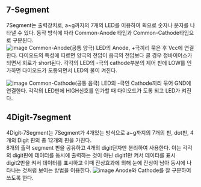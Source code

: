 ##  7-Segment
7Segment는 출력장치로, a~g까지의 7개의 LED를 이용하여 획으로 숫자나 문자를 나타낼 수 있다. 동작 방식에 따라 Common-Anode 타입과 Common-Cathode타입으로 구분된다.    
 ![image](https://user-images.githubusercontent.com/98154707/153040630-911f1bb9-a906-477d-84d7-8dc247597849.png)
Common-Anode(공통 양극)
LED의 Anode, +극끼리 묶은 후 Vcc에 연결한다. 다이오드의 특성에 따르면 양극의 전압이 음극의 전압보다 클 경우 정바이어스가 되면서 회로가 short된다. 각각의 LED의 -극의 cathode부분의 제어 핀에 LOW를 인가하면 다이오드가 도통되면서 LED의 불이 켜진다. 

![image](https://user-images.githubusercontent.com/98154707/153040712-bae717c8-d0ce-4f10-ab17-71720f857c4d.png)
Common-Cathode(공통 음극)
LED의 -극인 Cathode끼리 묶어 GND에 연결한다. 각각의 LED핀에 HIGH신호를 인가할 때 다이오드가 도통 되고 LED가 켜진다. 



## 	4Digit-7segment
4Digit-7Segment는 7Segment가 4개있는 방식으로 a~g까지의 7개의 핀, dot핀, 4개의 Digit 핀의 총 12개의 핀을 가진다.   
8개의 출력 segment 핀을 공유하고 4개의 digit단자만 분리하여 사용한다. 이는 각각의 digit핀에 데이터를 동시에 출력하는 것이 아닌 digit1만 켜서 데이터를 표시  
digit2만을 켜서 데이터를 표시하고 이때 잔상효과에 의해 눈에 잔상이 남아 동시에 나타나는 것처럼 보이는 방법을 이용한다. 
 ![image](https://user-images.githubusercontent.com/98154707/153041062-61f8bf52-b33c-4d36-8666-7f54bc079dd2.png)
Anode와 Cathode를 잘 구분하여 쓰도록 한다.
